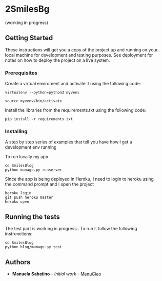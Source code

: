 # 2SmilesBg
(working in progress)

## Getting Started

These instructions will get you a copy of the project up and running on your local machine for development and testing purposes. See deployment for notes on how to deploy the project on a live system.

### Prerequisites

Create a virtual enviroment and activate it using the following code:
```
virtualenv --python=python3 myvenv

source myvenv/bin/activate
```
Install the libraries from the requirements.txt using the following code:

```
pip install -r requirements.txt
```

### Installing

A step by step series of examples that tell you have how I get a development env running

To run locally my app

```
cd SmilesBlog
python manage.py runserver
```

Since the app is being deployed in Heroku, I need to login to heroku using the command prompt and I open the project

```
heroku login
git push heroku master
heroku open
```



## Running the tests

The test part is working in progress..
To run it follow the following instrunctions:

```
cd SmilesBlog
python blog/manage.py test
```

## Authors

* **Manuela Sabatino** - *Initial work* - [ManuCiao](https://github.com/ManuCiao)
